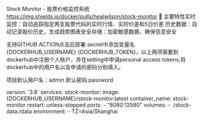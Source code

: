 Stock Monitor - 股票价格监控系统
https://img.shields.io/docker/pulls/healwilson/stock-monitor
🌟 主要特性
​​实时监控​​：自动追踪指定两支股票代码的实时行情、实时价差和5日价差
历史数据​​：自动记录股价历史，生成趋势图表
​​安全存储​​：加密敏感数据，确保信息安全

支持GITHUB ACTION点击后部署
secret中添加变量名{DOCKERHUB_USERNAME} {DOCKERHUB_TOKEN}，以上两项需要到dockerhub中注册个人账户，并在setting中申请personal access tokens,将dockerhub中的用户名以及申请的密码分别填入。

项目默认用户名：admin 默认密码:password

version: '3.8'
services:
  stock-monitor:
    image: {DOCKERHUB_USERNAME}/stock-monitor:latest
    container_name: stock-monitor
    restart: unless-stopped
    ports:
      - "8080:12580"
    volumes:
      - ./stock-data:/data
    environment:
      - TZ=Asia/Shanghai
